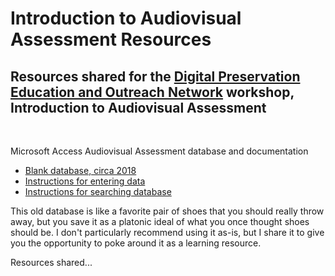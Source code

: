 <div class="blurb">
	<h1>Introduction to Audiovisual Assessment Resources
	<h2>Resources shared for the <a href="https://www.dpoe.network/">Digital Preservation Education and Outreach Network</a> workshop, Introduction to Audiovisual Assessment</h1>
 <br>
  <p>Microsoft Access Audiovisual Assessment database and documentation</p>
  <ul><li><a href="/AV%20survey%20blank%20copy.accdb">Blank database, circa 2018</a></li>
  <li><a href="/How%20to%20enter%20data%20in%20the%20AV%20Survey%20database.doc">Instructions for entering data</a></li>
  <li><a href="How%20to%20search%20the%20Audiovisual%20Survey%20database.docx">Instructions for searching database</a></li>
  </ul>
  <p>This old database is like a favorite pair of shoes that you should really throw away, but you save it as a platonic ideal of what you once thought shoes should be. I don't particularly recommend using it as-is, but I share it to give you the opportunity to poke around it as a learning resource.</p>
	 
  </div><!-- /.blurb -->
  Resources shared...
  
